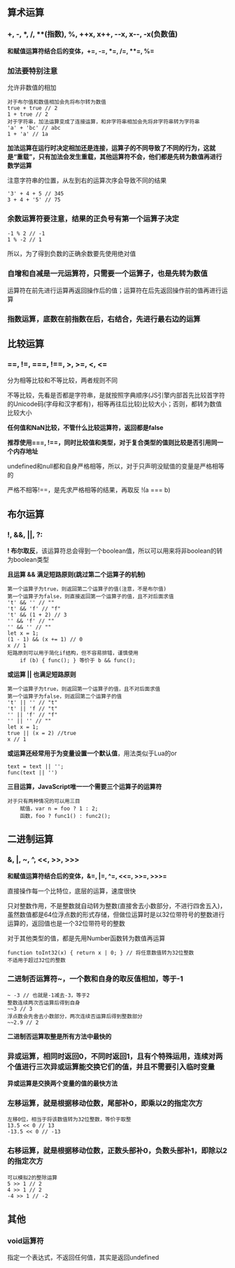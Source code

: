 ## 算术运算
### +, -, *, /, **(指数), %, ++x, x++, --x, x--, -x(负数值)

**和赋值运算符结合后的变体，+=, -=, \*=, /=, \*\*=, %=**
### 加法要特别注意
允许非数值的相加

	对于布尔值和数值相加会先将布尔转为数值
	true + true // 2
	1 + true // 2
	对于字符串，加法运算变成了连接运算，和非字符串相加会先将非字符串转为字符串
	'a' + 'bc' // abc
	1 + 'a' // 1a
**加法运算在运行时决定相加还是连接，运算子的不同导致了不同的行为，这就是“重载”，只有加法会发生重载，其他运算符不会，他们都是先转为数值再进行数学运算**

注意字符串的位置，从左到右的运算次序会导致不同的结果

	'3' + 4 + 5 // 345
	3 + 4 + '5' // 75

### 余数运算符要注意，结果的正负号有第一个运算子决定

	-1 % 2 // -1
	1 % -2 // 1
所以，为了得到负数的正确余数要先使用绝对值

### 自增和自减是一元运算符，只需要一个运算子，也是先转为数值
运算符在前先进行运算再返回操作后的值；运算符在后先返回操作前的值再进行运算

### 指数运算，底数在前指数在后，右结合，先进行最右边的运算

## 比较运算
### ==, !=, ===, !==, >, >=, <, <=
分为相等比较和不等比较，两者规则不同

不等比较，先看是否都是字符串，是就按照字典顺序(JS引擎内部首先比较首字符的Unicode码(字母和汉字都有)，相等再往后比较)比较大小；否则，都转为数值比较大小

**任何值和NaN比较，不管什么比较运算符，返回都是false**

**推荐使用===, !==，同时比较值和类型，对于复合类型的值则比较是否引用同一个内存地址**


undefined和null都和自身严格相等，所以，对于只声明没赋值的变量是严格相等的

严格不相等!==，是先求严格相等的结果，再取反 !(a === b)
## 布尔运算
### !, &&, ||, ?:

**! 布尔取反**，该运算符总会得到一个boolean值，所以可以用来将非boolean的转为boolean类型

**且运算 && 满足短路原则(跳过第二个运算子的机制)**

	第一个运算子为true，则返回第二个运算子的值(注意，不是布尔值)
	第一个运算子为false，则直接返回第一个运算子的值，且不对后面求值
	't' && '' // ""
	't' && 'f' // "f"
	't' && (1 + 2) // 3
	'' && 'f' // ""
	'' && '' // ""
	let x = 1;
	(1 - 1) && (x += 1) // 0
	x // 1
	短路原则可以用于简化if结构，但不容易排错，谨慎使用
		if (b) { func(); } 等价于 b && func();
**或运算 || 也满足短路原则**

	第一个运算子为true，则返回第一个运算子的值，且不对后面求值
	第一个运算子为false，则返回第二个运算子的值
	't' || '' // "t"
	't' || 'f // "t"
	'' || 'f' // "f"
	'' || '' // ""
	let x = 1;
	true || (x = 2) //true
	x // 1
**或运算还经常用于为变量设置一个默认值**，用法类似于Lua的or

	text = text || '';
	func(text || '')
**三目运算，JavaScript唯一一个需要三个运算子的运算符**

	对于只有两种情况的可以用三目
		赋值，var n = foo ? 1 : 2;
		函数，foo ? func1() : func2();
		
## 二进制运算
### &, |, ~, ^, <<, >>, >>>

**和赋值运算符结合后的变体，&=, |=, ^=, <<=, >>=, >>>=**

直接操作每一个比特位，底层的运算，速度很快

只对整数作用，不是整数就自动转为整数(直接舍去小数部分，不进行四舍五入)，虽然数值都是64位浮点数的形式存储，但做位运算时是以32位带符号的整数进行运算的，返回值也是一个32位带符号的整数

对于其他类型的值，都是先用Number函数转为数值再运算

	function toInt32(x) { return x | 0; } // 将任意数值转为32位整数
	不适用于超过32位的整数
### 二进制否运算符~，一个数和自身的取反值相加，等于-1

	~ -3 // 也就是-1减去-3，等于2
	整数连续两次否运算后得到自身
	~~3 // 3
	浮点数会先舍去小数部分，两次连续否运算后得到整数部分
	~~2.9 // 2
**二进制否运算取整是所有方法中最快的**

### 异或运算，相同时返回0，不同时返回1，且有个特殊运用，连续对两个值进行三次异或运算能交换它们的值，并且不需要引入临时变量

**异或运算是交换两个变量的值的最快方法**

### 左移运算，就是根据移动位数，尾部补0，即乘以2的指定次方

	左移0位，相当于将该数值转为32位整数，等价于取整
	13.5 << 0 // 13
	-13.5 << 0 // -13
### 右移运算，就是根据移动位数，正数头部补0，负数头部补1，即除以2的指定次方

	可以模拟2的整除运算
	5 >> 1 // 2
	4 >> 1 // 2
	-4 >> 1 // -2
	
## 其他
### void运算符
指定一个表达式，不返回任何值，其实是返回undefined
